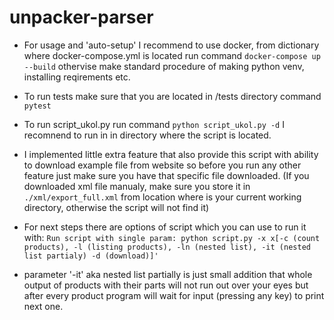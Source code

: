 # unpacker-parser

- For usage and 'auto-setup' I recommend to use docker, from dictionary where docker-compose.yml is located run command `docker-compose up --build`
othervise make standard procedure of making python venv, installing reqirements etc.

- To run tests make sure that you are located in /tests directory command `pytest`

- To run script_ukol.py run command `python script_ukol.py -d` I recomnend to run in in directory where the script is located. 

- I implemented little extra feature that also provide this script with ability to download example file from website so before you run any other feature just make sure you have that specific file downloaded. (If you downloaded xml file manualy, make sure you store it in `./xml/export_full.xml` from location where is your current working directory, otherwise the script will not find it)

- For next steps there are options of script which you can use to run it with: 
 `Run script with single param: python script.py -x x[-c (count products), -l (listing products), -ln (nested list), -it (nested list partialy) -d (download)]'`

 - parameter '-it' aka nested list partially is just small addition that whole output of products with their parts will not run out over your eyes but after every product program will wait for input (pressing any key) to print next one. 








